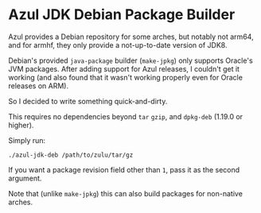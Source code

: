 # Azul JDK Debian Package Builder

Azul provides a Debian repository for some arches, but notably not
arm64, and for armhf, they only provide a not-up-to-date version of
JDK8.

Debian's provided `java-package` builder (`make-jpkg`) only supports
Oracle's JVM packages.  After adding support for Azul releases, I
couldn't get it working (and also found that it wasn't working properly
even for Oracle releases on ARM).

So I decided to write something quick-and-dirty.

This requires no dependencies beyond `tar` `gzip`, and `dpkg-deb`
(1.19.0 or higher).

Simply run:

```
./azul-jdk-deb /path/to/zulu/tar/gz
```

If you want a package revision field other than `1`, pass it as the
second argument.

Note that (unlike `make-jpkg`) this can also build packages for
non-native arches.
